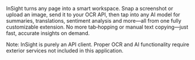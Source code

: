 InSight turns any page into a smart workspace. 
Snap a screenshot or upload an image, send it to your OCR API, then tap into any AI model for summaries, translations, sentiment analysis and more—all from one fully customizable extension. 
No more tab‑hopping or manual text copying—just fast, accurate insights on demand.

Note: InSight is purely an API client. Proper OCR and AI functionality require exterior services not included in this application.
